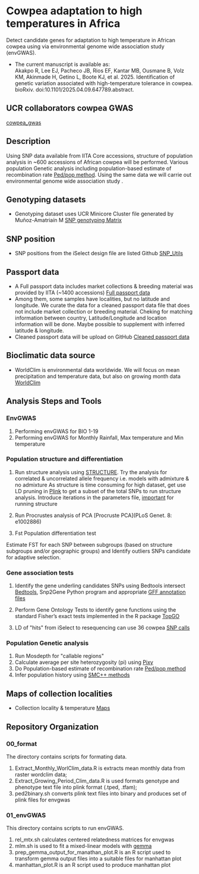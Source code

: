 # Cowpea adaptation to high temperatures in Africa
 
Detect candidate genes for adaptation to high temperature in African cowpea using via environmental genome wide association study (envGWAS).

* The current manuscript is available as: \
Akakpo R, Lee EJ, Pacheco JB, Rios EF, Kantar MB, Ousmane B, Volz KM, Akinmade H, Getino L, Boote KJ, et al. 2025. Identification of genetic variation associated with high-temperature tolerance in cowpea. bioRxiv. doi:10.1101/2025.04.09.647789.abstract.

## UCR collaborators cowpea GWAS
[cowpea_gwas](https://github.com/cjfiscus/cowpea_gwas)

## Description
Using SNP data available from IITA Core accessions, structure of population analysis in ~600 accessions of African cowpea will be performed. Various population Genetic analysis including population-based estimate of recombination rate  [Ped/pop method](doi:10.1101/gr.067181.107). Using the same data we will carrie out environmental genome wide association study . 

## Genotyping datasets
- Genotyping dataset uses UCR Minicore Cluster file generated by Muñoz-Amatriaín M [SNP genotyping Matrix](https://www.dropbox.com/s/qiw024smgmj7snd/IITA_Core_SNPs_MinicoreCluster.xlsx?dl=0) 

## SNP position
- SNP positions from the iSelect design file are listed Github [SNP_Utils](https://github.com/MorrellLAB/cowpea_annotation/tree/main/Results)

## Passport data
- A Full passport data includes market collections & breeding material was provided by IITA (~1400 accessions) [Full passport data](https://www.dropbox.com/s/33pkna1l2ckjrgp/IITA_Core_2021_PassportData.xlsx?dl=0)
- Among them, some samples have localities, but no latitude and longitude.  We curate the data for a cleaned passport data file that does not include market collection or breeding material.  Cheking for matching information between country, Latitude/Longitude and location information will be done. Maybe possible to supplement with inferred latitude & longitude.
- Cleaned passport data will be upload on GitHub [Cleaned passport data](...) 

## Bioclimatic data source
- WorldClim is environmental data worldwide. We will focus on mean precipitation and temperature data, but also on growing month data [WorldClim](https://www.worldclim.org)

## Analysis Steps and Tools

### EnvGWAS

1. Performing envGWAS for BIO 1-19
2. Performing envGWAS for Monthly Rainfall, Max temperature and Min temperature

###  Population structure and differentiation 

1. Run structure analysis using [STRUCTURE](https://web.stanford.edu/group/pritchardlab/structure.html).  Try the analysis for correlated & uncorrelated allele frequency i.e. models with admixture & no admixture
As structure is time consuming for high dataset, get use LD pruning in [Plink](https://zzz.bwh.harvard.edu/plink/) to get a subset of the total SNPs to run structure analysis. Introduce iterations in the parameters file, [important](https://rosenberglab.stanford.edu/clumpp.html) for running structure

2. Run Procrustes analysis of PCA [Procruste PCA](PLoS Genet. 8: e1002886)

3. Fst Population differentiation test
 
Estimate FST for each SNP between subgroups (based on structure subgroups and/or geographic groups) and Identify outliers SNPs candidate for adaptive selection.

### Gene association tests

1. Identify the gene underling candidates SNPs using Bedtools intersect [Bedtools](https://bedtools.readthedocs.io/en/latest/), Snp2Gene Python program and appropriate [GFF annotation files](https://github.com/MorrellLAB/cowpea_annotation/blob/main/Results/IT97K-499-35_v1.0/iSelect_genotyped.vcf)
2. Perform Gene Ontology Tests to identify gene functions using the standard Fisher’s exact tests implemented in the R package [TopGO](https://doi.org/10.1093/bioinformatics/btl140)

3. LD of "hits" from iSelect to resequencing can use 36 cowpea [SNP calls](https://github.com/MorrellLAB/Env_Assoc/tree/master/script/LD_Analysis)

### Population Genetic analysis

1. Run Mosdepth for "callable regions" 
2. Calculate average per site heterozygosity (pi) using [Pixy](https://pixy.readthedocs.io/en/latest/)
3. Do Population-based estimate of recombination rate [Ped/pop method](doi:10.1101/gr.067181.107)
4. Infer population history using [SMC++ methods](https://doi.org/10.1038/ng.3748)

## Maps of collection localities

* Collection locality & temperature
[Maps](https://www.dropbox.com/sh/6wkzny0nhugh472/AAD6MSjfgUfeNMcKa_o26sAAa?dl=0)


## Repository Organization

### 00_format

The directory contains scripts for formating data.

1. Extract_Monthly_WorlClim_data.R is extracts mean monthly data from raster wordclim data;
2. Extract_Growing_Period_Clim_data.R is used formats genotype and phenotype text file into plink format (.tped, .tfam);
3. ped2binary.sh converts plink text files into binary and produces set of plink files for envgwas

### 01_envGWAS

This directory contains scripts to run envGWAS.

1. rel_mtx.sh calculates centered relatedness matrices for envgwas
2. mlm.sh is used to fit a mixed-linear models with [gemma](https://doi.org/10.1038/ng.2310)
3. prep_gemma_output_for_manathan_plot.R is an R script used to transform gemma output files into a suitable files for manhattan plot
4. manhattan_plot.R is an R script used to produce manhattan plot


